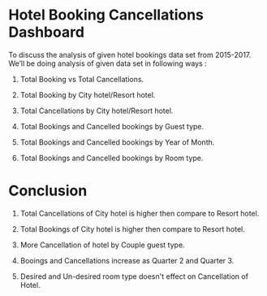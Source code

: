 # Hotel Booking Cancellations Dashboard 
To discuss the analysis of given hotel bookings data set from 2015-2017. We’ll be doing analysis of given data set in following ways :

1) Total Booking vs Total Cancellations.

2) Total Booking by City hotel/Resort hotel.

3) Total Cancellations by City hotel/Resort hotel.

4) Total Bookings and Cancelled bookings by Guest type. 

5) Total Bookings and Cancelled bookings by Year of Month.

6) Total Bookings and Cancelled bookings by Room type.

# Conclusion
1) Total Cancellations of City hotel is higher then compare to Resort hotel.

2) Total Bookings of City hotel is higher then compare to Resort hotel.

3) More Cancellation of hotel by Couple guest type.

4) Booings and Cancellations increase as Quarter 2 and Quarter 3.

5) Desired and Un-desired room type doesn't effect on Cancellation of Hotel.
